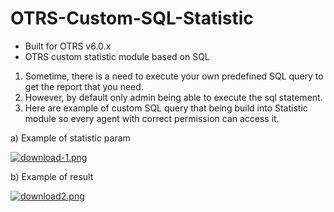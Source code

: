 # OTRS-Custom-SQL-Statistic
- Built for OTRS v6.0.x
- OTRS custom statistic module based on SQL

1. Sometime, there is a need to execute your own predefined SQL query to get the report that you need.  
2. However, by default only admin being able to execute the sql statement.  
3. Here are example of custom SQL query that being build into Statistic module so every agent with correct permission can access it.  

a) Example of statistic param  

[![download-1.png](https://i.postimg.cc/QxLzhk21/download-1.png)](https://postimg.cc/vDzhv9HZ)  

b) Example of result  

[![download2.png](https://i.postimg.cc/ryv5HfBX/download2.png)](https://postimg.cc/V5WSrWsD)  
